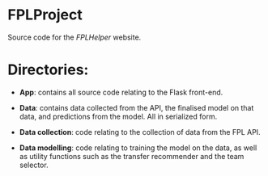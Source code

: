 # FPLProject
Source code for the *FPLHelper* website.

# Directories:

* **App**: contains all source code relating to the Flask front-end.

* **Data**: contains data collected from the API, the finalised model on that data, 
and predictions from the model. All in serialized form.

* **Data collection**: code relating to the collection of data from the
FPL API.

* **Data modelling**: code relating to training the model on the data, 
as well as utility functions such as the transfer recommender
and the team selector.